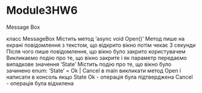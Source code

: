 # Module3HW6
 Message Box

класс MessageBox
Містить метод ‘async void Open()’
Метод пише на екрані повідомлення з текстом, що відкрито вікно
потім чекає 3 секунди
Після чого пише повідомлення, що вікно було закрито користувачем
Викликаємо подію про те, що вікно закрите і як параметр передаємо випадкове значення ‘State’
Містить подію про те, що вікно було зачинено
enum: ‘State’ = Ok | Cancel
в main викликати метод Open і написати в консоль якщо State
Ok - операція була підтверджена
Cancel - операція була відхилена
